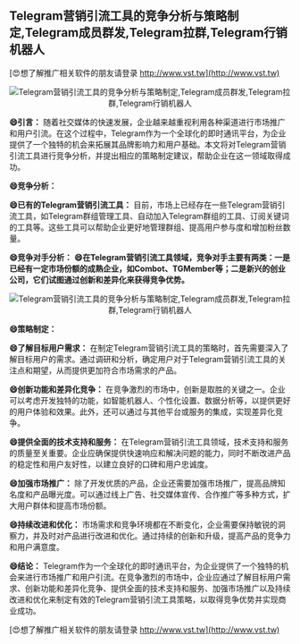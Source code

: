 ## **Telegram营销引流工具的竞争分析与策略制定,Telegram成员群发,Telegram拉群,Telegram行销机器人**

[😍想了解推广相关软件的朋友请登录 http://www.vst.tw](http://www.vst.tw)

 <center><img src="https://vst.tw/MP4/tuiguang/png/6.png" alt="Telegram营销引流工具的竞争分析与策略制定,Telegram成员群发,Telegram拉群,Telegram行销机器人"></center>

**😄引言：**
随着社交媒体的快速发展，企业越来越重视利用各种渠道进行市场推广和用户引流。在这个过程中，Telegram作为一个全球化的即时通讯平台，为企业提供了一个独特的机会来拓展其品牌影响力和用户基础。本文将对Telegram营销引流工具进行竞争分析，并提出相应的策略制定建议，帮助企业在这一领域取得成功。

**😄竞争分析：**

**😄已有的Telegram营销引流工具：**
目前，市场上已经存在一些Telegram营销引流工具，如Telegram群组管理工具、自动加入Telegram群组的工具、订阅关键词的工具等。这些工具可以帮助企业更好地管理群组、提高用户参与度和增加粉丝数量。

**😄竞争对手分析：**
**😄在Telegram营销引流工具领域，竞争对手主要有两类：一是已经有一定市场份额的成熟企业，如Combot、TGMember等；二是新兴的创业公司，它们试图通过创新和差异化来获得竞争优势。**

 <center><img src="https://vst.tw/MP4/tuiguang/png/1.png" alt="Telegram营销引流工具的竞争分析与策略制定,Telegram成员群发,Telegram拉群,Telegram行销机器人"></center>

**😄策略制定：**

**😄了解目标用户需求：**
在制定Telegram营销引流工具的策略时，首先需要深入了解目标用户的需求。通过调研和分析，确定用户对于Telegram营销引流工具的关注点和期望，从而提供更加符合市场需求的产品。

**😄创新功能和差异化竞争：**
在竞争激烈的市场中，创新是取胜的关键之一。企业可以考虑开发独特的功能，如智能机器人、个性化设置、数据分析等，以提供更好的用户体验和效果。此外，还可以通过与其他平台或服务的集成，实现差异化竞争。

**😄提供全面的技术支持和服务：**
在Telegram营销引流工具领域，技术支持和服务的质量至关重要。企业应确保提供快速响应和解决问题的能力，同时不断改进产品的稳定性和用户友好性，以建立良好的口碑和用户忠诚度。

**😄加强市场推广：**
除了开发优质的产品，企业还需要加强市场推广，提高品牌知名度和产品曝光度。可以通过线上广告、社交媒体宣传、合作推广等多种方式，扩大用户群体和提高市场份额。

**😄持续改进和优化：**
市场需求和竞争环境都在不断变化，企业需要保持敏锐的洞察力，并及时对产品进行改进和优化。通过持续的创新和升级，提高产品的竞争力和用户满意度。

**😄结论：**
Telegram作为一个全球化的即时通讯平台，为企业提供了一个独特的机会来进行市场推广和用户引流。在竞争激烈的市场中，企业应通过了解目标用户需求、创新功能和差异化竞争、提供全面的技术支持和服务、加强市场推广以及持续改进和优化来制定有效的Telegram营销引流工具策略，以取得竞争优势并实现商业成功。

[😍想了解推广相关软件的朋友请登录 http://www.vst.tw](http://www.vst.tw)




